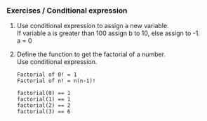 ### Exercises / Conditional expression

1. Use conditional expression to assign a new variable.  
   If variable a is greater than 100 assign b to 10, else assign to -1.   
   a = 0  

2. Define the function to get the factorial of a number.   
   Use conditional expression. 
   ``` 
   Factorial of 0! = 1  
   Factorial of n! = n(n-1)! 

   factorial(0) == 1  
   factorial(1) == 1  
   factorial(2) == 2  
   factorial(3) == 6  
   ```